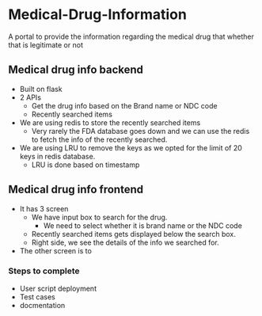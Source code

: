 # Medical-Drug-Information
A portal to provide the information regarding the medical drug that whether that is legitimate or not




## Medical drug info backend
- Built on flask
- 2 APIs
  - Get the drug info based on the Brand name or NDC code
  - Recently searched items
- We are using redis to store the recently searched items
    - Very rarely the FDA database goes down and we can use the redis to fetch the info of the recently searched.
- We are using LRU to remove the keys as we opted for the limit of 20 keys in redis database.
  - LRU is done based on timestamp



## Medical drug info frontend
- It has 3 screen
  - We have input box to search for the drug.
    - We need to select whether it is brand name or the NDC code
  - Recently searched items gets displayed below the search box.
  - Right side, we see the details of the info we searched for.
- The other screen is to 


### Steps to complete
- User script deployment
- Test cases
- docmentation